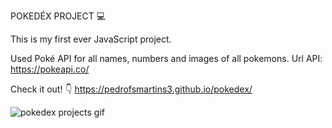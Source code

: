 POKEDÉX PROJECT 💻

This is my first ever JavaScript project.

Used Poké API for all names, numbers and images of all pokemons.
Url API: https://pokeapi.co/

Check it out! 👇
https://pedrofsmartins3.github.io/pokedex/

![pokedex projects gif](https://github.com/pedrofsmartins3/pokedex/assets/148903655/cb0a41f0-53fa-49b7-a586-0b663ccb6c20)
